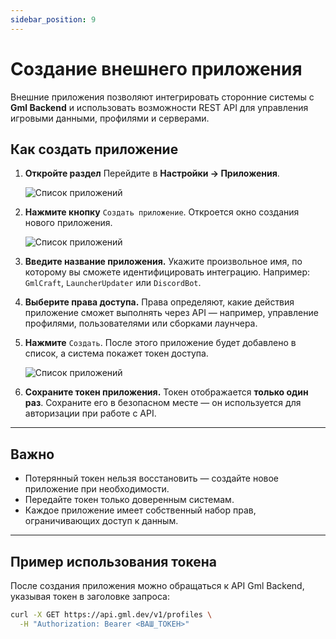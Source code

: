 ```yaml
---
sidebar_position: 9
---
```


# Создание внешнего приложения

Внешние приложения позволяют интегрировать сторонние системы с **Gml Backend** и использовать возможности REST API для управления игровыми данными, профилями и серверами.

## Как создать приложение

1. **Откройте раздел**
   Перейдите в **Настройки → Приложения**.

   ![Список приложений](/img/gml_app_create_1.png)

2. **Нажмите кнопку** `Создать приложение`.
   Откроется окно создания нового приложения.

   ![Список приложений](/img/gml_app_create_2.png)

3. **Введите название приложения.**
   Укажите произвольное имя, по которому вы сможете идентифицировать интеграцию.
   Например: `GmlCraft`, `LauncherUpdater` или `DiscordBot`.

4. **Выберите права доступа.**
   Права определяют, какие действия приложение сможет выполнять через API —
   например, управление профилями, пользователями или сборками лаунчера.

5. **Нажмите** `Создать`.
   После этого приложение будет добавлено в список, а система покажет токен доступа.

   ![Список приложений](/img/gml_app_create_3.png)

6. **Сохраните токен приложения.**
   Токен отображается **только один раз**.
   Сохраните его в безопасном месте — он используется для авторизации при работе с API.

---

## Важно

- Потерянный токен нельзя восстановить — создайте новое приложение при необходимости.
- Передайте токен только доверенным системам.
- Каждое приложение имеет собственный набор прав, ограничивающих доступ к данным.

---

## Пример использования токена

После создания приложения можно обращаться к API Gml Backend, указывая токен в заголовке запроса:

```bash
curl -X GET https://api.gml.dev/v1/profiles \
  -H "Authorization: Bearer <ВАШ_ТОКЕН>"
